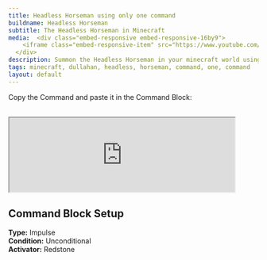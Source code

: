 ```yaml
---
title: Headless Horseman using only one command
buildname: Headless Horseman
subtitle: The Headless Horseman in Minecraft
media:  <div class="embed-responsive embed-responsive-16by9">
    <iframe class="embed-responsive-item" src="https://www.youtube.com/embed/GPy6StcfeRM"></iframe>
  </div>
description: Summon the Headless Horseman in your minecraft world using only one command. Scroll below to get the command. The command works only in <b>Java Edition</b>.
tags: minecraft, dullahan, headless, horseman, command, one, command
layout: default
---
```


<p>

Copy the Command and paste it in the Command Block: <br/><br/>
<iframe src="https://myoctagon.github.io/asset/dullahan/command.html" width="90%"></iframe>

</p>

<h2 class="content-header">
Command Block Setup
</h2>

<p class="lead text-muted">

<b>Type:</b> Impulse <br>
<b>Condition:</b> Unconditional <br>
<b>Activator:</b> Redstone <br>

</p>


<br/>
